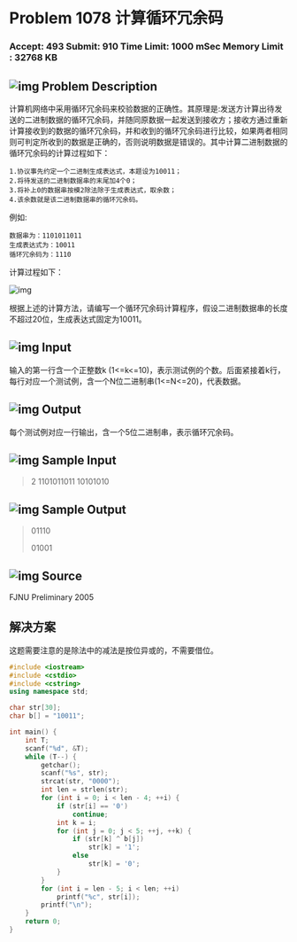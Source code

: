 # Problem 1078 计算循环冗余码

### Accept: 493    Submit: 910 Time Limit: 1000 mSec    Memory Limit : 32768 KB

## ![img](http://acm.fzu.edu.cn/image/prodesc.gif) Problem Description

计算机网络中采用循环冗余码来校验数据的正确性。其原理是:发送方计算出待发送的二进制数据的循环冗余码，并随同原数据一起发送到接收方；接收方通过重新计算接收到的数据的循环冗余码，并和收到的循环冗余码进行比较，如果两者相同则可判定所收到的数据是正确的，否则说明数据是错误的。其中计算二进制数据的循环冗余码的计算过程如下：

```
1.协议事先约定一个二进制生成表达式，本题设为10011；
2.将待发送的二进制数据串的末尾加4个0；
3.将补上0的数据串按模2除法除于生成表达式，取余数；
4.该余数就是该二进制数据串的循环冗余码。
```

例如:

```
数据串为：1101011011
生成表达式为：10011
循环冗余码为：1110
```

计算过程如下：

![img](http://acm.fzu.edu.cn/image/Problem/1078.gif)

根据上述的计算方法，请编写一个循环冗余码计算程序，假设二进制数据串的长度不超过20位，生成表达式固定为10011。

## ![img](http://acm.fzu.edu.cn/image/prodesc.gif) Input

输入的第一行含一个正整数k (1<=k<=10)，表示测试例的个数。后面紧接着k行，每行对应一个测试例，含一个N位二进制串(1<=N<=20)，代表数据。

## ![img](http://acm.fzu.edu.cn/image/prodesc.gif) Output

每个测试例对应一行输出，含一个5位二进制串，表示循环冗余码。

## ![img](http://acm.fzu.edu.cn/image/prodesc.gif) Sample Input

> 2
> 1101011011
> 10101010

## ![img](http://acm.fzu.edu.cn/image/prodesc.gif) Sample Output

> 01110
>
> 01001 

## ![img](http://acm.fzu.edu.cn/image/prodesc.gif) Source

FJNU Preliminary 2005

## 解决方案

这题需要注意的是除法中的减法是按位异或的，不需要借位。

```cpp
#include <iostream>
#include <cstdio>
#include <cstring>
using namespace std;

char str[30];
char b[] = "10011";

int main() {
	int T;
	scanf("%d", &T);
	while (T--) {
		getchar();
		scanf("%s", str);
		strcat(str, "0000");
		int len = strlen(str);
		for (int i = 0; i < len - 4; ++i) {
			if (str[i] == '0')
				continue;
			int k = i;
			for (int j = 0; j < 5; ++j, ++k) {
				if (str[k] ^ b[j])
					str[k] = '1';
				else
					str[k] = '0';
			}
		}
		for (int i = len - 5; i < len; ++i)
			printf("%c", str[i]);
		printf("\n");
	}
	return 0;
}
```


